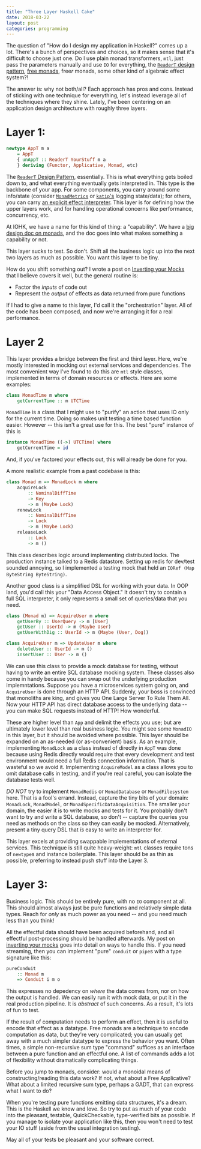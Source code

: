 ```yaml
---
title: "Three Layer Haskell Cake"
date: 2018-03-22
layout: post
categories: programming
---
```


The question of "How do I design my application in Haskell?" comes up a lot.
There's a bunch of perspectives and choices, so it makes sense that it's difficult to choose just one.
Do I use plain monad transformers, `mtl`, just pass the parameters manually and use `IO` for everything, the [`ReaderT` design pattern](https://www.fpcomplete.com/blog/2017/06/readert-design-pattern), [free monads](http://www.parsonsmatt.org/2017/09/22/what_does_free_buy_us.html), free*r* monads, some other kind of algebraic effect system?!

The answer is: why not both/all?
Each approach has pros and cons.
Instead of sticking with one technique for everything, let's instead leverage all of the techniques where they shine.
Lately, I've been centering on an application design architecture with roughly three layers.

# Layer 1: 

```haskell
newtype AppT m a 
    = AppT 
    { unAppT :: ReaderT YourStuff m a 
    } deriving (Functor, Applicative, Monad, etc)
```

The  [`ReaderT` Design Pattern](https://www.fpcomplete.com/blog/2017/06/readert-design-pattern), essentially.
This is what everything gets boiled down to, and what everything eventually gets interpreted in.
This type is the backbone of your app.
For some components, you carry around some info/state (consider [`MonadMetrics`](https://hackage.haskell.org/package/monad-metrics) or  [`katip`'s](https://hackage.haskell.org/package/katip-0.5.2.0/docs/Katip.html) logging state/data); for others, you can carry [an explicit effect interpreter](http://www.parsonsmatt.org/2016/07/14/rank_n_classy_limited_effects.html).
This layer is for defining how the upper layers work, and for handling operational concerns like performance, concurrency, etc.

At IOHK, we have a name for this kind of thing: a "capability".
We have a [big design doc on monads](https://github.com/input-output-hk/cardano-sl/blob/develop/docs/monads.md), and the doc goes into what makes something a capability or not.

This layer sucks to test.
So don't.
Shift all the business logic up into the next two layers as much as possible.
You want this layer to be tiny.

How do you shift something out?
I wrote a post on [Inverting your Mocks](http://www.parsonsmatt.org/2017/07/27/inverted_mocking.html) that I believe covers it well, but the general routine is:

- Factor the *inputs* of code out
- Represent the *output* of effects as data returned from pure functions

If I had to give a name to this layer, I'd call it the "orchestration" layer.
All of the code has been composed, and now we're arranging it for a real performance.

# Layer 2

This layer provides a bridge between the first and third layer.
Here, we're mostly interested in mocking out external services and dependencies.
The most convenient way I've found to do this are `mtl` style classes, implemented in terms of domain resources or effects.
Here are some examples:

```haskell
class MonadTime m where 
    getCurrentTime :: m UTCTime
```
    
`MonadTime` is a class that I might use to "purify" an action that uses IO only for the current time.
Doing so makes unit testing a time based function easier.
However -- this isn't a great use for this.
The best "pure" instance of this is 

```haskell
instance MonadTime ((->) UTCTime) where
    getCurrentTime = id
```

And, if you've factored your effects out, this will already be done for you.

A more realistic example from a past codebase is this:

```haskell
class Monad m => MonadLock m where
    acquireLock 
        :: NominalDiffTime 
        -> Key 
        -> m (Maybe Lock)
    renewLock 
        :: NominalDiffTime 
        -> Lock 
        -> m (Maybe Lock)
    releaseLock 
        :: Lock 
        -> m ()
```

This class describes logic around implementing distributed locks.
The production instance talked to a Redis datastore.
Setting up redis for dev/test sounded annoying, so I implemented a testing mock that held an `IORef (Map ByteString ByteString)`.

Another good class is a simplified DSL for working with your data.
In OOP land, you'd call this your "Data Access Object."
It doesn't try to contain a full SQL interpreter, it only represents a small set of queries/data that you need.

```haskell
class (Monad m) => AcquireUser m where
    getUserBy :: UserQuery -> m [User]
    getUser :: UserId -> m (Maybe User)
    getUserWithDig :: UserId -> m (Maybe (User, Dog))

class AcquireUser m => UpdateUser m where
    deleteUser :: UserId -> m ()
    insertUser :: User -> m ()
```

We can use this class to provide a mock database for testing, without having to write an entire SQL database mocking system.
These classes also come in handy because you can swap out the underlying production implemntations.
Suppose you have a microservices system going on, and `AcquireUser` is done through an HTTP API.
Suddenly, your boss is convinced that monoliths are king, and gives you One Large Server To Rule Them All.
Now your HTTP API has direct database access to the underlying data -- you can make SQL requests instead of HTTP!
How wonderful.

These are higher level than `App` and delimit the effects you use; but are ultimately lower level than real business logic.
You might see some `MonadIO` in this layer, but it should be avoided where possible.
This layer should be expanded on an as-needed (or as-convenient) basis.
As an example, implementing `MonadLock` as a class instead of directly in `AppT` was done because using Redis directly would require that every development and test environment would need a full Redis connection information.
That is wasteful so we avoid it.
Implementing `AcquireModel` as a class allows you to omit database calls in testing, and if you're real careful, you can isolate the database tests well.

*DO NOT* try to implement `MonadRedis` or `MonadDatabase` or `MonadFilesystem` here.
That is a fool's errand.
Instead, capture the tiny bits of your domain: `MonadLock`, `MonadModel`, or `MonadSpecificDataAcquisition`.
The smaller your domain, the easier it is to write mocks and tests for it.
You probably don't want to try and write a SQL database, so don't -- capture the queries you need as methods on the class so they can easily be mocked.
Alternatively, present a tiny query DSL that *is* easy to write an interpreter for.

This layer excels at providing swappable implementations of external services.
This technique is still quite heavy-weight: `mtl` classes require tons of `newtype`s and instance boilerplate.
This layer should be as thin as possible, preferring to instead push stuff into the Layer 3.

# Layer 3: 

Business logic.
This should be entirely pure, with no `IO` component at all.
This should almost always just be pure functions and relatively simple data types.
Reach for *only* as much power as you need -- and you need much less than you think!

All the effectful data should have been acquired beforehand, and all effectful post-processing should be handled afterwards.
My post on [inverting your mocks](http://www.parsonsmatt.org/2017/07/27/inverted_mocking.html) goes into detail on ways to handle this.
If you need streaming, then you can implement "pure" `conduit` or `pipe`s with a type signature like this:

```haskell
pureConduit 
    :: Monad m 
    => Conduit i m o
```

This expresses no depedency on *where* the data comes from, nor on how the output is handled.
We can easily run it with mock data, or put it in the real production pipeline.
It is *abstract* of such concerns.
As a result, it's lots of fun to test.

If the result of computation needs to perform an effect, then it is useful to encode that effect as a datatype.
Free monads are a technique to encode computation as data, but they're very complicated; you can usually get away with a much simpler datatype to express the behavior you want.
Often times, a simple non-recursive sum type "command" suffices as an interface between a pure function and an effectful one.
A list of commands adds a lot of flexibility without dramatically complicating things.

Before you jump to monads, consider: would a monoidal means of constructing/reading this data work?
If not, what about a Free Applicative?
What about a limited recursive sum type, perhaps a GADT, that can express what I want to do?

When you're testing pure functions emitting data structures, it's a dream.
This is the Haskell we know and love.
So try to put as much of your code into the pleasant, testable, QuickCheckable, type-verified bits as possible.
If you manage to isolate your application like this, then you won't need to test your IO stuff (aside from the usual integration testing).

May all of your tests be pleasant and your software correct.
